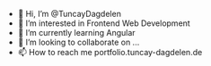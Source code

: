 - 👋 Hi, I’m @TuncayDagdelen
- 👀 I’m interested in Frontend Web Development
- 🌱 I’m currently learning Angular
- 💞️ I’m looking to collaborate on ...
- 📫 How to reach me portfolio.tuncay-dagdelen.de

<!---
TKaY83/TKaY83 is a ✨ special ✨ repository because its `README.md` (this file) appears on your GitHub profile.
You can click the Preview link to take a look at your changes.
--->
